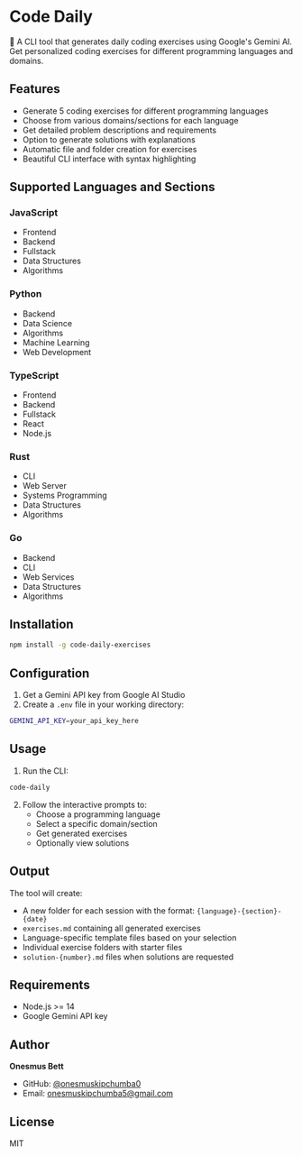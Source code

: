 # Code Daily

🚀 A CLI tool that generates daily coding exercises using Google's Gemini AI. Get personalized coding exercises for different programming languages and domains.

## Features

- Generate 5 coding exercises for different programming languages
- Choose from various domains/sections for each language
- Get detailed problem descriptions and requirements
- Option to generate solutions with explanations
- Automatic file and folder creation for exercises
- Beautiful CLI interface with syntax highlighting

## Supported Languages and Sections

### JavaScript
- Frontend
- Backend
- Fullstack
- Data Structures
- Algorithms

### Python
- Backend
- Data Science
- Algorithms
- Machine Learning
- Web Development

### TypeScript
- Frontend
- Backend
- Fullstack
- React
- Node.js

### Rust
- CLI
- Web Server
- Systems Programming
- Data Structures
- Algorithms

### Go
- Backend
- CLI
- Web Services
- Data Structures
- Algorithms

## Installation

```bash
npm install -g code-daily-exercises
```

## Configuration

1. Get a Gemini API key from Google AI Studio
2. Create a `.env` file in your working directory:
```bash
GEMINI_API_KEY=your_api_key_here
```

## Usage

1. Run the CLI:
```bash
code-daily
```

2. Follow the interactive prompts to:
   - Choose a programming language
   - Select a specific domain/section
   - Get generated exercises
   - Optionally view solutions

## Output

The tool will create:
- A new folder for each session with the format: `{language}-{section}-{date}`
- `exercises.md` containing all generated exercises
- Language-specific template files based on your selection
- Individual exercise folders with starter files
- `solution-{number}.md` files when solutions are requested

## Requirements

- Node.js >= 14
- Google Gemini API key

## Author

**Onesmus Bett**
- GitHub: [@onesmuskipchumba0](https://github.com/onesmuskipchumba0)
- Email: onesmuskipchumba5@gmail.com

## License

MIT
